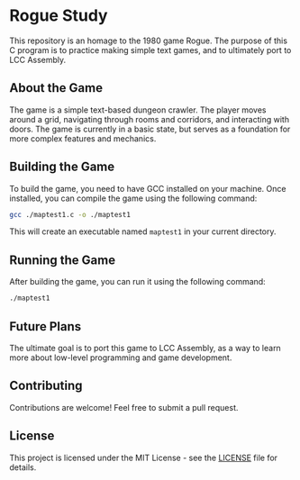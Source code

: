 # Rogue Study

This repository is an homage to the 1980 game Rogue. The purpose of this C program is to practice making simple text games, and to ultimately port to LCC Assembly.

## About the Game

The game is a simple text-based dungeon crawler. The player moves around a grid, navigating through rooms and corridors, and interacting with doors. The game is currently in a basic state, but serves as a foundation for more complex features and mechanics.

## Building the Game

To build the game, you need to have GCC installed on your machine. Once installed, you can compile the game using the following command:

```bash
gcc ./maptest1.c -o ./maptest1
```

This will create an executable named `maptest1` in your current directory.

## Running the Game

After building the game, you can run it using the following command:

```bash
./maptest1
```

## Future Plans

The ultimate goal is to port this game to LCC Assembly, as a way to learn more about low-level programming and game development.

## Contributing

Contributions are welcome! Feel free to submit a pull request.

## License

This project is licensed under the MIT License - see the [LICENSE](LICENSE) file for details.
